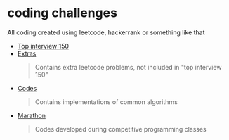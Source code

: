 # coding challenges

All coding created using leetcode, hackerrank or something like that

- [Top interview 150](./top-interview-150.md)
- [Extras](./challenges/README.md)
    > Contains extra leetcode problems, not included in "top interview 150"
- [Codes](./codes/README.md)
    > Contains implementations of common algorithms
- [Marathon](./marathon/README.md)
    > Codes developed during competitive programming classes

<!-- vim: ts=2 sts=2 sw=2 et -->
